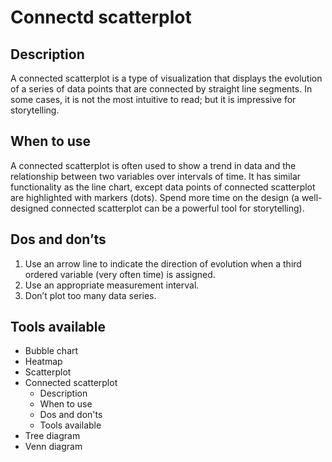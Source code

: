 <!---
Connectd Scatterplot - Correlation content
-->

<!--- Connectd Scatterplot icon assets/img/correlation/scatterplot_connected_icon.svg --->
# Connectd scatterplot

## Description

A connected scatterplot is a type of visualization that displays the evolution of a series of data points that are connected by straight line segments. In some cases, it is not the most intuitive to read; but it is impressive for storytelling.

## When to use

A connected scatterplot is often used to show a trend in data and the relationship between two variables over intervals of time. It has similar functionality as the line chart, except data points of connected scatterplot are highlighted with markers (dots). Spend more time on the design (a well-designed connected scatterplot can be a powerful tool for storytelling).

## Dos and don’ts <!--- assets/img/correlation/scatterplot_connected_dosdonts_X.svg --->

1. Use an arrow line to indicate the direction of evolution when a third ordered variable (very often time) is assigned.
2. Use an appropriate measurement interval.
3. Don’t plot too many data series. 




## Tools available
<!--- Buttons with link to the different tools --->


<!---
Side bar 
-->
- Bubble chart
- Heatmap
- Scatterplot
- Connected scatterplot
    - Description
    - When to use
    - Dos and don'ts
    - Tools available
- Tree diagram
- Venn diagram
